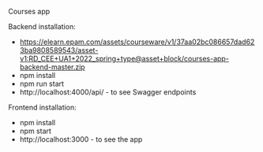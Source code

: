 Courses app

Backend installation:

- https://elearn.epam.com/assets/courseware/v1/37aa02bc086657dad623ba9808589543/asset-v1:RD_CEE+UA1+2022_spring+type@asset+block/courses-app-backend-master.zip
- npm install
- npm run start
- http://localhost:4000/api/ - to see Swagger endpoints

Frontend installation:

- npm install
- npm start
- http://localhost:3000 - to see the app
